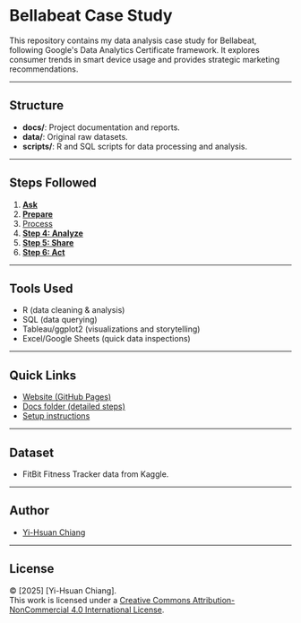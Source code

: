 # Bellabeat Case Study
This repository contains my data analysis case study for Bellabeat, following Google's Data Analytics Certificate framework. It explores consumer trends in smart device usage and provides strategic marketing recommendations.

---

## Structure
- **docs/**: Project documentation and reports.
- **data/**: Original raw datasets.
- **scripts/**: R and SQL scripts for data processing and analysis.

---

## Steps Followed
1. **[Ask](step1_ask.md)**
2. **[Prepare](step2_prepare.md)**
3. [Process](step3_process.md)
4. **[Step 4: Analyze](step4_analyze.md)**
5. **[Step 5: Share](step5_share.md)**
6. **[Step 6: Act](step6_act.md)**

---

## Tools Used
- R (data cleaning & analysis)
- SQL (data querying)
- Tableau/ggplot2 (visualizations and storytelling)
- Excel/Google Sheets (quick data inspections)

---

## Quick Links
- [Website (GitHub Pages)](https://your-github-username.github.io/bellabeat-case-study/)
- [Docs folder (detailed steps)](docs/index.md)
- [Setup instructions](docs/index.md#getting-started)

---

## Dataset
- FitBit Fitness Tracker data from Kaggle.

---

## Author
- [Yi-Hsuan Chiang](https://github.com/YiChiang12)

---

## License
© [2025] [Yi-Hsuan Chiang].  
This work is licensed under a [Creative Commons Attribution-NonCommercial 4.0 International License](https://creativecommons.org/licenses/by-nc/4.0/).
